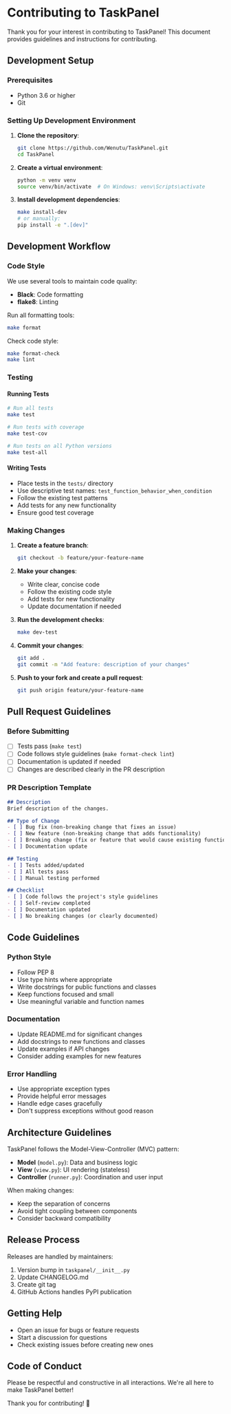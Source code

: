 # Contributing to TaskPanel

Thank you for your interest in contributing to TaskPanel! This document provides guidelines and instructions for contributing.

## Development Setup

### Prerequisites

- Python 3.6 or higher
- Git

### Setting Up Development Environment

1. **Clone the repository**:
   ```bash
   git clone https://github.com/Wenutu/TaskPanel.git
   cd TaskPanel
   ```

2. **Create a virtual environment**:
   ```bash
   python -m venv venv
   source venv/bin/activate  # On Windows: venv\Scripts\activate
   ```

3. **Install development dependencies**:
   ```bash
   make install-dev
   # or manually:
   pip install -e ".[dev]"
   ```

## Development Workflow

### Code Style

We use several tools to maintain code quality:

- **Black**: Code formatting
- **flake8**: Linting

Run all formatting tools:
```bash
make format
```

Check code style:
```bash
make format-check
make lint
```

### Testing

#### Running Tests

```bash
# Run all tests
make test

# Run tests with coverage
make test-cov

# Run tests on all Python versions
make test-all
```

#### Writing Tests

- Place tests in the `tests/` directory
- Use descriptive test names: `test_function_behavior_when_condition`
- Follow the existing test patterns
- Add tests for any new functionality
- Ensure good test coverage

### Making Changes

1. **Create a feature branch**:
   ```bash
   git checkout -b feature/your-feature-name
   ```

2. **Make your changes**:
   - Write clear, concise code
   - Follow the existing code style
   - Add tests for new functionality
   - Update documentation if needed

3. **Run the development checks**:
   ```bash
   make dev-test
   ```

4. **Commit your changes**:
   ```bash
   git add .
   git commit -m "Add feature: description of your changes"
   ```

5. **Push to your fork and create a pull request**:
   ```bash
   git push origin feature/your-feature-name
   ```

## Pull Request Guidelines

### Before Submitting

- [ ] Tests pass (`make test`)
- [ ] Code follows style guidelines (`make format-check lint`)
- [ ] Documentation is updated if needed
- [ ] Changes are described clearly in the PR description

### PR Description Template

```markdown
## Description
Brief description of the changes.

## Type of Change
- [ ] Bug fix (non-breaking change that fixes an issue)
- [ ] New feature (non-breaking change that adds functionality)
- [ ] Breaking change (fix or feature that would cause existing functionality to not work as expected)
- [ ] Documentation update

## Testing
- [ ] Tests added/updated
- [ ] All tests pass
- [ ] Manual testing performed

## Checklist
- [ ] Code follows the project's style guidelines
- [ ] Self-review completed
- [ ] Documentation updated
- [ ] No breaking changes (or clearly documented)
```

## Code Guidelines

### Python Style

- Follow PEP 8
- Use type hints where appropriate
- Write docstrings for public functions and classes
- Keep functions focused and small
- Use meaningful variable and function names

### Documentation

- Update README.md for significant changes
- Add docstrings to new functions and classes
- Update examples if API changes
- Consider adding examples for new features

### Error Handling

- Use appropriate exception types
- Provide helpful error messages
- Handle edge cases gracefully
- Don't suppress exceptions without good reason

## Architecture Guidelines

TaskPanel follows the Model-View-Controller (MVC) pattern:

- **Model** (`model.py`): Data and business logic
- **View** (`view.py`): UI rendering (stateless)
- **Controller** (`runner.py`): Coordination and user input

When making changes:
- Keep the separation of concerns
- Avoid tight coupling between components
- Consider backward compatibility

## Release Process

Releases are handled by maintainers:

1. Version bump in `taskpanel/__init__.py`
2. Update CHANGELOG.md
3. Create git tag
4. GitHub Actions handles PyPI publication

## Getting Help

- Open an issue for bugs or feature requests
- Start a discussion for questions
- Check existing issues before creating new ones

## Code of Conduct

Please be respectful and constructive in all interactions. We're all here to make TaskPanel better!

Thank you for contributing! 🎉
